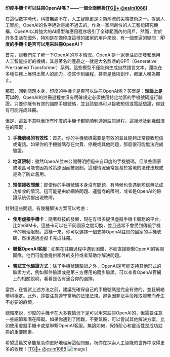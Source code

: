 **印度手機卡可以註冊OpenAI嗎？——一個全面解析[[TG💪+ @esim1088](https://t.me/s/esim1088)]**

在這個數字時代，科技無處不在，人工智能更是引領潮流的尖端技術之一。提到人工智能，OpenAI的名字絕對是繞不過去的。作為一家開創性的人工智能研究機構，OpenAI以其強大的AI模型和應用程序吸引了全球範圍內的用戶。然而，對於許多生活在國外，特別是在像印度這樣的國家的用戶來說，有一個普遍的疑問：**印度的手機卡是否可以用來註冊OpenAI？**

首先，讓我們先了解一下OpenAI的基本情況。OpenAI是一家專注於研發和應用人工智能技術的機構，其最著名的產品之一就是大名鼎鼎的GPT（Generative Pre-trained Transformer）系列。這些模型不僅能夠生成自然語言文本，還能在多種任務上展現出驚人的能力，從寫作到編程，甚至是藝術創作，都讓人嘆為觀止。

那麼，回到問題本身，印度的手機卡是否可以註冊OpenAI呢？答案是：**理論上是可以的**。OpenAI的註冊過程並沒有明確規定必須使用特定地區的手機號碼進行驗證。只要你擁有有效的國際手機號碼，並且該號碼可以接收短信或電話驗證，你就有可能完成註冊。

但是，這並不意味著所有印度的手機卡都能順利通過註冊過程。這裡涉及到幾個潛在的障礙：

1. **手機號碼的有效性**：首先，你的手機號碼需要是有效的並且能夠正常接收短信或電話。如果你的手機號碼存在欠費、停機或其他問題，那麼很可能無法完成驗證。

2. **地區限制**：雖然OpenAI並未公開聲明拒絕來自印度的手機號碼，但某些國家或地區可能會因為政策原因而被限制。這種情況通常是基於當地的法律法規或是為了防止濫用。

3. **短信接收問題**：即使你的手機號碼本身沒有問題，有時候也會遇到短信無法成功接收的情況。這可能是由於網絡問題、運營商的限制，或者是OpenAI的驗證系統偶爾出現故障。

針對這些問題，有幾種解決方案可以考慮：

- **使用虛擬手機卡**：隨著科技的發展，現在有很多提供虛擬手機卡服務的平台，比如eSIM卡。這些卡可以在不同國家之間切換，並且通常不會受到傳統手機卡的地理限制。這樣一來，你可以選擇一個支持OpenAI註冊的國家的手機號碼，然後通過虛擬卡完成註冊。

- **聯繫OpenAI客服**：如果在註冊過程中遇到困難，不妨直接聯繫OpenAI的客服團隊。他們可能會提供額外的支持或者幫助你解決問題。

- **嘗試其他驗證方式**：除了手機號碼驗證之外，OpenAI還可能支持其他形式的驗證方式，例如郵件驗證或是第三方應用的兩步驗證。可以查看OpenAI官網上的相關說明，看看是否有適合你的選擇。

當然，在嘗試上述方法之前，建議先確保自己的手機號碼是完全有效的，並且網絡環境穩定。此外，還要注意遵守當地的法律法規，避免因非法手段獲取服務而產生不必要的麻煩。

總結來說，印度的手機卡在大多數情況下是可以用來註冊OpenAI的，但需要注意一些細節和潛在障礙。如果你遇到了困難，不要氣餒，可以嘗試其他解決方案，比如使用虛擬手機卡或是聯繫OpenAI客服。無論如何，保持耐心和靈活性是成功註冊的重要因素。

希望這篇文章能幫助你更好地理解這個問題，祝你在探索人工智能的世界中取得更多的收穫！[[TG💪+ @esim1088](https://t.me/s/esim1088) ![Image](https://i.postimg.cc/4NQfJmqS/Snipaste-2025-05-13-00-14-12.png)]
